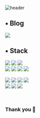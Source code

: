 ![header](https://capsule-render.vercel.app/api?type=waving&height=210&text=Welcome!&desc=DaeHee-GitHub&descAlignY=52&descAlign=89&fontAlign=79&fontAlignY=30&color=gradient)

## ▪︎ Blog
<a href="https://velog.io/@jodheeee" target="_blank"><img src="https://img.shields.io/badge/Velog-20c997?style=flat-square&logo=Vimeo&logoColor=white"/></a>
<br/>

## ▪︎ Stack
<a><img src="https://img.shields.io/badge/HTML-E34F26?style=flat-square&logo=HTML5&logoColor=white"/><a/>
<a><img src="https://img.shields.io/badge/CSS-1572B6?style=flat-square&logo=CSS3&logoColor=white"/><a/>
<a><img src="https://img.shields.io/badge/JavaScript-F7DF1E?style=flat-square&logo=JavaScript&logoColor=white"/><a/>
<br/>
<a><img src="https://img.shields.io/badge/React-61DAFB?style=flat-square&logo=React&logoColor=white"/><a/>
<a><img src="https://img.shields.io/badge/Redux-764ABC?style=flat-square&logo=Redux&logoColor=white"/><a/>
<a><img src="https://img.shields.io/badge/Sass-CC6699?style=flat-square&logo=Sass&logoColor=white"/><a/>
<a><img src="https://img.shields.io/badge/TypeScript-3178C6?style=flat-square&logo=TypeScript&logoColor=white"/><a/>
<br/><br/>
<a><img src="https://img.shields.io/badge/Java-007396?style=flat-square&logo=Java&logoColor=white"/><a/>
<a><img src="https://img.shields.io/badge/Spring-6DB33F?style=flat-square&logo=Spring&logoColor=white"/><a/>
<a><img src="https://img.shields.io/badge/Node-339933?style=flat-square&logo=Node.js&logoColor=white"/><a/>
<a><img src="https://img.shields.io/badge/Express-000000?style=flat-square&logo=Express&logoColor=white"/><a/>
<br/>
<a><img src="https://img.shields.io/badge/Oracle-F80000?style=flat-square&logo=Oracle&logoColor=white"/><a/>
<a><img src="https://img.shields.io/badge/MySQL-4479A1?style=flat-square&logo=MySQL&logoColor=white"/><a/>
<a><img src="https://img.shields.io/badge/Nginx-00963?style=flat-square&logo=NGINX&logoColor=white"/><a/>
<br/>

  
<br/>
  
### Thank you 👾
